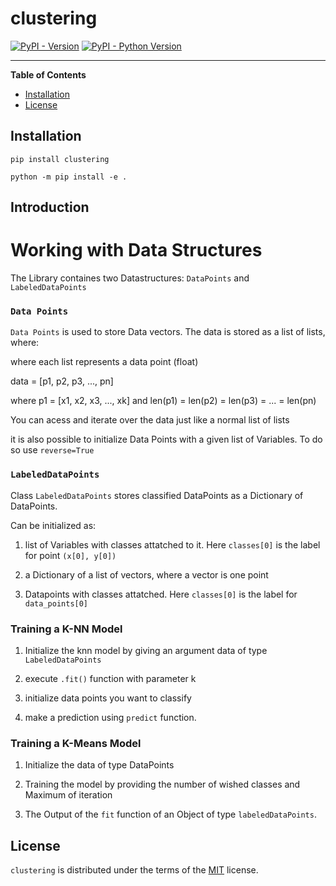 # clustering

[![PyPI - Version](https://img.shields.io/pypi/v/clustering.svg)](https://pypi.org/project/clustering)
[![PyPI - Python Version](https://img.shields.io/pypi/pyversions/clustering.svg)](https://pypi.org/project/clustering)

-----

**Table of Contents**

- [Installation](#installation)
- [License](#license)

## Installation

```console
pip install clustering

python -m pip install -e .
```

## Introduction

# Working with Data Structures

The Library containes two Datastructures: `DataPoints` and `LabeledDataPoints`

### `Data Points`
`Data Points` is used to store Data vectors. The data is stored as a list of lists, where:

where each list represents a data point (float)

data = [p1, p2, p3, ..., pn]

where p1 = [x1, x2, x3, ..., xk] and len(p1) = len(p2) = len(p3) = ... = len(pn)

You can acess and iterate over the data just like a normal list of lists

it is also possible to initialize Data Points with a given list of Variables. To do so use `reverse=True`

### `LabeledDataPoints`

Class `LabeledDataPoints` stores classified DataPoints as a Dictionary of DataPoints.

Can be initialized as:

1. list of Variables with classes attatched to it. Here `classes[0]` is the label for point `(x[0], y[0])`

2. a Dictionary of a list of vectors, where a vector is one point

3. Datapoints with classes attatched. Here `classes[0]` is the label for `data_points[0]`

### Training a K-NN Model

1. Initialize the knn model by giving an argument data of type `LabeledDataPoints`

2. execute `.fit()` function with parameter k

3. initialize data points you want to classify

4. make a prediction using `predict` function.

### Training a K-Means Model

1. Initialize the data of type DataPoints

2. Training the model by providing the number of wished classes and Maximum of iteration

3. The Output of the `fit` function of an Object of type `labeledDataPoints`.


## License

`clustering` is distributed under the terms of the [MIT](https://spdx.org/licenses/MIT.html) license.
